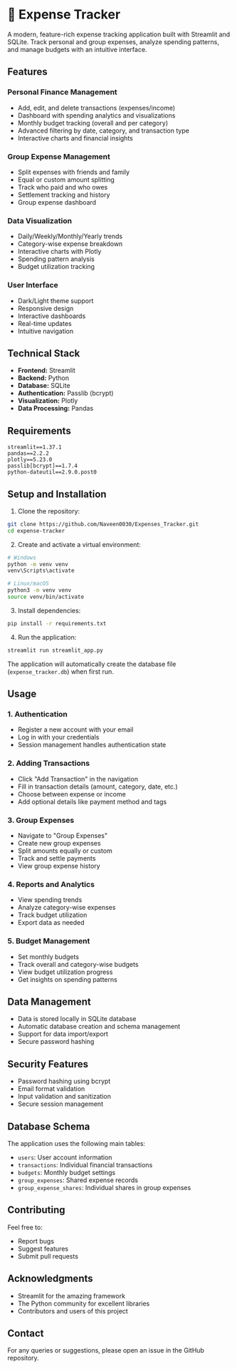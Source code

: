 # 💸 Expense Tracker

A modern, feature-rich expense tracking application built with Streamlit and SQLite. Track personal and group expenses, analyze spending patterns, and manage budgets with an intuitive interface.

## Features

### Personal Finance Management
-  Add, edit, and delete transactions (expenses/income)
-  Dashboard with spending analytics and visualizations
-  Monthly budget tracking (overall and per category)
-  Advanced filtering by date, category, and transaction type
-  Interactive charts and financial insights

### Group Expense Management
-  Split expenses with friends and family
-  Equal or custom amount splitting
-  Track who paid and who owes
-  Settlement tracking and history
-  Group expense dashboard

### Data Visualization
-  Daily/Weekly/Monthly/Yearly trends
-  Category-wise expense breakdown
-  Interactive charts with Plotly
-  Spending pattern analysis
-  Budget utilization tracking

### User Interface
-  Dark/Light theme support
-  Responsive design
-  Interactive dashboards
-  Real-time updates
-  Intuitive navigation

##  Technical Stack

- **Frontend:** Streamlit
- **Backend:** Python
- **Database:** SQLite
- **Authentication:** Passlib (bcrypt)
- **Visualization:** Plotly
- **Data Processing:** Pandas

##  Requirements

```
streamlit==1.37.1
pandas==2.2.2
plotly==5.23.0
passlib[bcrypt]==1.7.4
python-dateutil==2.9.0.post0
```

##  Setup and Installation

1. Clone the repository:
```bash
git clone https://github.com/Naveen0030/Expenses_Tracker.git
cd expense-tracker
```

2. Create and activate a virtual environment:
```bash
# Windows
python -m venv venv
venv\Scripts\activate

# Linux/macOS
python3 -m venv venv
source venv/bin/activate
```

3. Install dependencies:
```bash
pip install -r requirements.txt
```

4. Run the application:
```bash
streamlit run streamlit_app.py
```

The application will automatically create the database file (`expense_tracker.db`) when first run.

##  Usage

### 1. Authentication
- Register a new account with your email
- Log in with your credentials
- Session management handles authentication state

### 2. Adding Transactions
- Click "Add Transaction" in the navigation
- Fill in transaction details (amount, category, date, etc.)
- Choose between expense or income
- Add optional details like payment method and tags

### 3. Group Expenses
- Navigate to "Group Expenses"
- Create new group expenses
- Split amounts equally or custom
- Track and settle payments
- View group expense history

### 4. Reports and Analytics
- View spending trends
- Analyze category-wise expenses
- Track budget utilization
- Export data as needed

### 5. Budget Management
- Set monthly budgets
- Track overall and category-wise budgets
- View budget utilization progress
- Get insights on spending patterns

##  Data Management

- Data is stored locally in SQLite database
- Automatic database creation and schema management
- Support for data import/export
- Secure password hashing

##  Security Features

- Password hashing using bcrypt
- Email format validation
- Input validation and sanitization
- Secure session management

##  Database Schema

The application uses the following main tables:
- `users`: User account information
- `transactions`: Individual financial transactions
- `budgets`: Monthly budget settings
- `group_expenses`: Shared expense records
- `group_expense_shares`: Individual shares in group expenses

##  Contributing

Feel free to:
- Report bugs
- Suggest features
- Submit pull requests


##  Acknowledgments

- Streamlit for the amazing framework
- The Python community for excellent libraries
- Contributors and users of this project

##  Contact

For any queries or suggestions, please open an issue in the GitHub repository.
